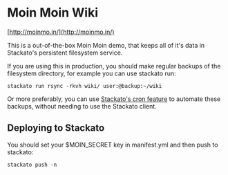 # Moin Moin Wiki

[http://moinmo.in/](http://moinmo.in/)

This is a out-of-the-box Moin Moin demo, that keeps all of it's data in Stackato's
persistent filesystem service.

If you are using this in production, you should make regular backups of the filesystem
directory, for example you can use stackato run:

  `stackato run rsync -rkvh wiki/ user:@backup:~/wiki`


Or more preferably, you can use [Stackato's cron feature](http://docs.stackato.com/deploy/stackatoyml.html?highlight=cron#cron)
to automate these backups, without needing to use the Stackato client.


## Deploying to Stackato

You should set your $MOIN_SECRET key in manifest.yml and then push to stackato:

  `stackato push -n`


